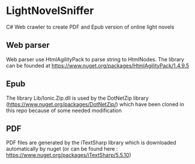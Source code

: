 # LightNovelSniffer
C# Web crawler to create PDF and Epub version of online light novels

## Web parser
Web parser use HtmlAgilityPack to parse string to HtmlNodes. The library can be founded at https://www.nuget.org/packages/HtmlAgilityPack/1.4.9.5

## Epub
The library Lib/Ionic.Zip.dll is used by the DotNetZip library (https://www.nuget.org/packages/DotNetZip/) which have been cloned in this repo because of some needed modification

## PDF
PDF files are generated by the iTextSharp library which is downloaded automatically by nuget (or can be found here : https://www.nuget.org/packages/iTextSharp/5.5.10)